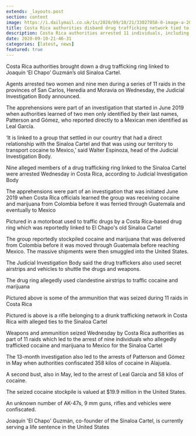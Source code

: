 ```yaml
---
extends: _layouts.post
section: content
image: https://i.dailymail.co.uk/1s/2020/09/10/21/33027050-0-image-a-20_1599769041552.jpg 
title: Costa Rica authorities disband drug trafficking network tied to El Chapos old cartel 
description: Costa Rica authorities arrested 11 individuals, including two women, reportedly linked to the Sinaloa Cartel during 11 raids that were carried out Wednesday. 
date: 2020-09-10-21-46-31 
categories: [latest, news] 
featured: true 
--- 
```

Costa Rica authorities brought down a drug trafficking ring linked to Joaquín ‘El Chapo’ Guzmán’s old Sinaloa Cartel.

Agents arrested two women and nine men during a series of 11 raids in the provinces of San Carlos, Heredia and Moravia on Wednesday, the Judicial Investigation Body announced.

The apprehensions were part of an investigation that started in June 2019 when authorities learned of two men only identified by their last names, Patterson and Gómez, who reported directly to a Mexican men identified as Leal García.

‘It is linked to a group that settled in our country that had a direct relationship with the Sinaloa Cartel and that was using our territory to transport cocaine to Mexico,’ said Walter Espinoza, head of the Judicial Investigation Body.

Nine alleged members of a drug trafficking ring linked to the Sinaloa Cartel were arrested Wednesday in Costa Rica, according to Judicial Investigation Body

The apprehensions were part of an investigation that was initiated June 2019 when Costa Rica officials learned the group was receiving cocaine and marijuana from Colombia before it was ferried through Guatemala and eventually to Mexico

Pictured in a motorboat used to traffic drugs by a Costa Rica-based drug ring which was reportedly linked to El Chapo's old Sinaloa Cartel

The group reportedly stockpiled cocaine and marijuana that was delivered from Colombia before it was moved through Guatemala before reaching Mexico. The massive shipments were then smuggled into the United States.

The Judicial Investigation Body said the drug traffickers also used secret airstrips and vehicles to shuttle the drugs and weapons.

The drug ring allegedly used clandestine airstrips to traffic cocaine and marijuana

Pictured above is some of the ammunition that was seized during 11 raids in Costa Rica 

Pictured is above is a rifle belonging to a drunk trafficking network in Costa Rica with alleged ties to the Sinaloa Cartel

Weapons and ammunition seized Wednesday by Costa Rica authorities as part of 11 raids which led to the arrest of nine individuals who allegedly trafficked cocaine and marijuana to Mexico for the Sinaloa Cartel 

The 13-month investigation also led to the arrests of Patterson and Gómez in May when authorities confiscated 358 kilos of cocaine in Alajuela.

A second bust, also in May, led to the arrest of Leal García and 58 kilos of cocaine.

The seized cocaine stockpile is valued at $19.9 million in the United States.

An unknown number of AK-47s, 9 mm guns, rifles and vehicles were confiscated. 

Joaquín 'El Chapo' Guzmán, co-founder of the Sinaloa Cartel, is currently serving a life sentence in the United States

